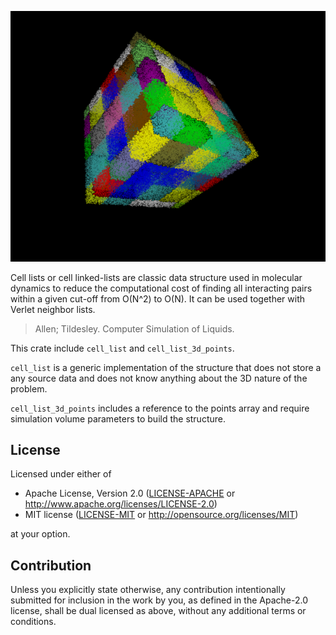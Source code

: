 ![Example](visualization.png)

Cell lists or cell linked-lists are classic data structure used in molecular dynamics to reduce the computational cost of finding all interacting pairs within a given cut-off from O(N^2) to O(N). It can be used together with Verlet neighbor lists.

> Allen; Tildesley. Computer Simulation of Liquids.

This crate include `cell_list` and `cell_list_3d_points`. 

`cell_list` is a generic implementation of the structure that does not store a any source data and does not know anything about the 3D nature of the problem.

`cell_list_3d_points` includes a reference to the points array and require simulation volume parameters to build the structure.

## License

Licensed under either of

 * Apache License, Version 2.0
   ([LICENSE-APACHE](LICENSE-APACHE) or http://www.apache.org/licenses/LICENSE-2.0)
 * MIT license
   ([LICENSE-MIT](LICENSE-MIT) or http://opensource.org/licenses/MIT)

at your option.

## Contribution

Unless you explicitly state otherwise, any contribution intentionally submitted
for inclusion in the work by you, as defined in the Apache-2.0 license, shall be
dual licensed as above, without any additional terms or conditions.
